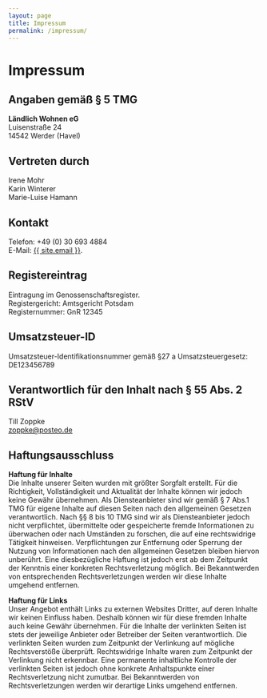 ```yaml
---
layout: page
title: Impressum
permalink: /impressum/
---
```


# Impressum

## Angaben gemäß § 5 TMG

**Ländlich Wohnen eG**  
Luisenstraße 24  
14542 Werder (Havel)

## Vertreten durch

Irene Mohr  
Karin Winterer  
Marie-Luise Hamann

## Kontakt

Telefon: +49 (0) 30 693 4884  
E-Mail: <a href="mailto:{{ site.email }}">{{ site.email }}</a>.

## Registereintrag

Eintragung im Genossenschaftsregister.  
Registergericht: Amtsgericht Potsdam  
Registernummer: GnR 12345

## Umsatzsteuer-ID

Umsatzsteuer-Identifikationsnummer gemäß §27 a Umsatzsteuergesetz: DE123456789

## Verantwortlich für den Inhalt nach § 55 Abs. 2 RStV

Till Zoppke  
zoppke@posteo.de

## Haftungsausschluss

**Haftung für Inhalte**  
Die Inhalte unserer Seiten wurden mit größter Sorgfalt erstellt. Für die Richtigkeit, Vollständigkeit und Aktualität der Inhalte können wir jedoch keine Gewähr übernehmen. Als Diensteanbieter sind wir gemäß § 7 Abs.1 TMG für eigene Inhalte auf diesen Seiten nach den allgemeinen Gesetzen verantwortlich. Nach §§ 8 bis 10 TMG sind wir als Diensteanbieter jedoch nicht verpflichtet, übermittelte oder gespeicherte fremde Informationen zu überwachen oder nach Umständen zu forschen, die auf eine rechtswidrige Tätigkeit hinweisen. Verpflichtungen zur Entfernung oder Sperrung der Nutzung von Informationen nach den allgemeinen Gesetzen bleiben hiervon unberührt. Eine diesbezügliche Haftung ist jedoch erst ab dem Zeitpunkt der Kenntnis einer konkreten Rechtsverletzung möglich. Bei Bekanntwerden von entsprechenden Rechtsverletzungen werden wir diese Inhalte umgehend entfernen.

**Haftung für Links**  
Unser Angebot enthält Links zu externen Websites Dritter, auf deren Inhalte wir keinen Einfluss haben. Deshalb können wir für diese fremden Inhalte auch keine Gewähr übernehmen. Für die Inhalte der verlinkten Seiten ist stets der jeweilige Anbieter oder Betreiber der Seiten verantwortlich. Die verlinkten Seiten wurden zum Zeitpunkt der Verlinkung auf mögliche Rechtsverstöße überprüft. Rechtswidrige Inhalte waren zum Zeitpunkt der Verlinkung nicht erkennbar. Eine permanente inhaltliche Kontrolle der verlinkten Seiten ist jedoch ohne konkrete Anhaltspunkte einer Rechtsverletzung nicht zumutbar. Bei Bekanntwerden von Rechtsverletzungen werden wir derartige Links umgehend entfernen.
